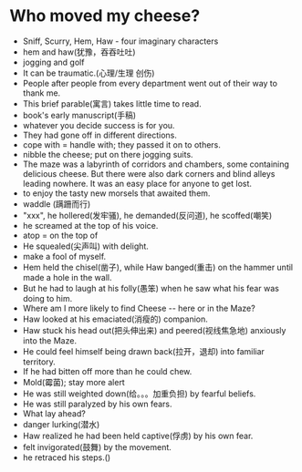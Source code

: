 # Who moved my cheese?

- Sniff, Scurry, Hem, Haw - four imaginary characters
- hem and haw(犹豫，吞吞吐吐)
- jogging and golf
- It can be traumatic.(心理/生理 创伤)
- People after people from every department went out of their way to thank me.
- This brief parable(寓言) takes little time to read.
- book's early manuscript(手稿)
- whatever you decide success is for you.
- They had gone off in different directions.
- cope with = handle with; they passed it on to others.
- nibble the cheese; put on there jogging suits.
- The maze was a labyrinth of corridors and chambers, some containing delicious cheese. But there were also dark corners and blind alleys leading nowhere. It was an easy place for anyone to get lost.
- to enjoy the tasty new morsels that awaited them.
- waddle (蹒跚而行)
- "xxx", he hollered(发牢骚), he demanded(反问道), he scoffed(嘲笑)
- he screamed at the top of his voice.
- atop = on the top of
- He squealed(尖声叫) with delight.
- make a fool of myself.
- Hem held the chisel(凿子), while Haw banged(重击) on the hammer until made a hole in the wall.
- But he had to laugh at his folly(愚笨) when he saw what his fear was doing to him.
- Where am I more likely to find Cheese -- here or in the Maze?
- Haw looked at his emaciated(消瘦的) companion.
- Haw stuck his head out(把头伸出来) and peered(视线焦急地) anxiously into the Maze.
- He could feel himself being drawn back(拉开，退却) into familiar territory.
- If he had bitten off more than he could chew.
- Mold(霉菌); stay more alert
- He was still weighted down(给。。。加重负担) by fearful beliefs.
- He was still paralyzed by his own fears.
- What lay ahead? 
- danger lurking(潜水)
- Haw realized he had been held captive(俘虏) by his own fear.
- felt invigorated(鼓舞) by the movement.
- he retraced his steps.()
<!--stackedit_data:
eyJoaXN0b3J5IjpbOTUyMTk4NTEzLDczMzc0MjE4M119
-->